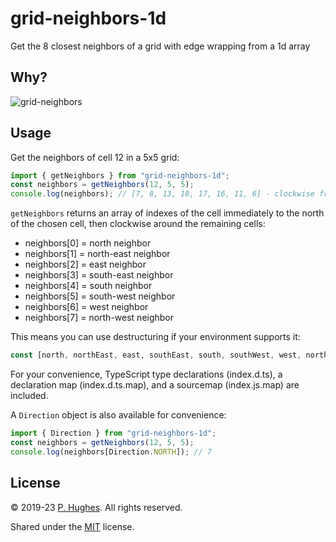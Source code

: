 # grid-neighbors-1d

Get the 8 closest neighbors of a grid with edge wrapping from a 1d array

## Why?
![grid-neighbors](https://raw.githubusercontent.com/phugh/grid-neighbors-1d/master/grid-neighbors.png)

## Usage
Get the neighbors of cell 12 in a 5x5 grid:
```javascript
import { getNeighbors } from "grid-neighbors-1d";
const neighbors = getNeighbors(12, 5, 5);
console.log(neighbors); // [7, 8, 13, 18, 17, 16, 11, 6] - clockwise from north
```

`getNeighbors` returns an array of indexes of the cell immediately to the north of the chosen cell, then clockwise around the remaining cells:

* neighbors[0] = north neighbor
* neighbors[1] = north-east neighbor
* neighbors[2] = east neighbor
* neighbors[3] = south-east neighbor
* neighbors[4] = south neighbor
* neighbors[5] = south-west neighbor
* neighbors[6] = west neighbor
* neighbors[7] = north-west neighbor

This means you can use destructuring if your environment supports it:

```javascript
const [north, northEast, east, southEast, south, southWest, west, northWest] = getNeighbors(4, 10, 6);
```

For your convenience, TypeScript type declarations (index.d.ts), a declaration map (index.d.ts.map), and a sourcemap (index.js.map) are included.

A `Direction` object is also available for convenience:

```javascript
import { Direction } from "grid-neighbors-1d";
const neighbors = getNeighbors(12, 5, 5);
console.log(neighbors[Direction.NORTH]); // 7
```

## License
&copy; 2019-23 [P. Hughes](https://www.phugh.es). All rights reserved.

Shared under the [MIT](https://choosealicense.com/licenses/mit/) license.
